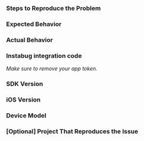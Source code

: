<!--
Please fill in the template below when creating an issue 
to help us reproduce it and fix it faster.

While not required, including a sample project that reproduces 
your issue will help us a lot.
-->

### Steps to Reproduce the Problem

### Expected Behavior

### Actual Behavior

### Instabug integration code
*Make sure to remove your app token.*

### SDK Version

### iOS Version

### Device Model

### [Optional] Project That Reproduces the Issue